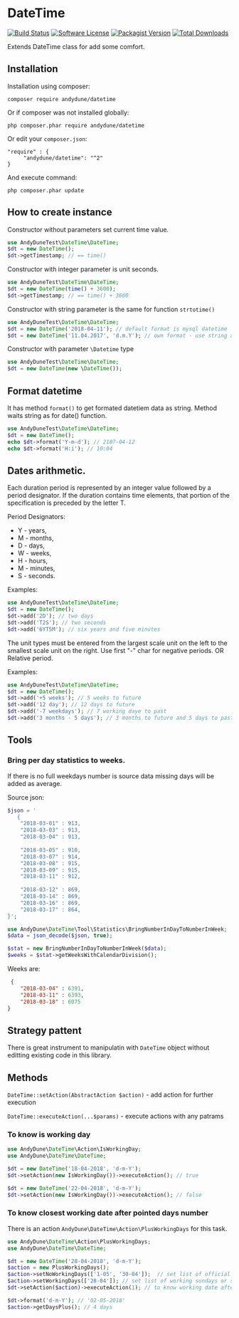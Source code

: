 # DateTime

[![Build Status](https://travis-ci.org/AndyDune/DateTime.svg?branch=master)](https://travis-ci.org/AndyDune/DateTime)
[![Software License](https://img.shields.io/badge/license-MIT-brightgreen.svg?style=flat-square)](LICENSE)
[![Packagist Version](https://img.shields.io/packagist/v/andydune/datetime.svg?style=flat-square)](https://packagist.org/packages/andydune/datetime)
[![Total Downloads](https://img.shields.io/packagist/dt/andydune/datetime.svg?style=flat-square)](https://packagist.org/packages/andydune/datetime)


Extends DateTime class for add some comfort.

Installation
------------

Installation using composer:

```
composer require andydune/datetime
```
Or if composer was not installed globally:
```
php composer.phar require andydune/datetime
```
Or edit your `composer.json`:
```
"require" : {
     "andydune/datetime": "^2"
}

```
And execute command:
```
php composer.phar update
```

How to create instance
------------

Constructor without parameters set current time value.
```php
use AndyDuneTest\DateTime\DateTime;
$dt = new DateTime();
$dt->getTimestamp; // == time()
``` 

Constructor with integer parameter is unit seconds.
```php
use AndyDuneTest\DateTime\DateTime;
$dt = new DateTime(time() + 3600);
$dt->getTimestamp; // == time() + 3600
``` 

Constructor with string parameter is the same for function `strtotime()`
```php
use AndyDuneTest\DateTime\DateTime;
$dt = new DateTime('2018-04-11'); // default format is mysql datetime
$dt = new DateTime('11.04.2017', 'd.m.Y'); // own format - use string as for date() function
``` 

Constructor with parameter `\Datetime` type
```php
use AndyDuneTest\DateTime\DateTime;
$dt = new DateTime(new \DateTime());
``` 

Format datetime
------------

It has method `format()` to get formated datetiem data as string. Method waits string as for date() function.
```php
use AndyDuneTest\DateTime\DateTime;
$dt = new DateTime();
echo $dt->format('Y-m-d'); // 2107-04-12
echo $dt->format('H:i'); // 10:04
```


Dates arithmetic.
------------

Each duration period is represented by an integer value followed by a period designator. 
If the duration contains time elements, that portion of the specification is preceded by the letter T.

Period Designators: 
- Y - years, 
- M - months, 
- D - days, 
- W - weeks, 
- H - hours, 
- M - minutes, 
- S - seconds.

Examples: 

```php
use AndyDuneTest\DateTime\DateTime;
$dt = new DateTime();
$dt->add('2D'); // two days
$dt->add('T2S'); // two seconds
$dt->add('6YT5M'); // six years and five minutes
``` 


The unit types must be entered from the largest scale unit on the left to the smallest scale unit on the right.
Use first "-" char for negative periods. OR Relative period.

Examples:

```php
use AndyDuneTest\DateTime\DateTime;
$dt = new DateTime();
$dt->add('+5 weeks'); // 5 weeks to future
$dt->add('12 day'); // 12 days to future
$dt->add('-7 weekdays'); // 7 working daye to past
$dt->add('3 months - 5 days'); // 3 months to future and 5 days to past
``` 


Tools
------------

### Bring per day statistics to weeks.

If there is no full weekdays number is source data missing days will be added as average.  

Source json:

```php
$json = '
   {
    "2018-03-01" : 913,
    "2018-03-03" : 913,
    "2018-03-04" : 913,
    
    "2018-03-05" : 910,
    "2018-03-07" : 914,
    "2018-03-08" : 915,
    "2018-03-09" : 915,
    "2018-03-11" : 912,
    
    "2018-03-12" : 869,
    "2018-03-14" : 869,
    "2018-03-16" : 869,
    "2018-03-17" : 864,
}';

```

```php
use AndyDune\DateTime\Tool\Statistics\BringNumberInDayToNumberInWeek;
$data = json_decode($json, true);

$stat = new BringNumberInDayToNumberInWeek($data);
$weeks = $stat->getWeeksWithCalendarDivision();

```

Weeks are:

```json
 {
    "2018-03-04" : 6391,
    "2018-03-11" : 6393,
    "2018-03-18" : 6075
}
```

Strategy pattent
------------
There is great instrument to manipulatin with `DateTime` object without editting existing code in this library.

## Methods

`DateTime::setAction(AbstractAction $action)` - add action for further execution

`DateTime::executeAction(...$params)` - execute actions with any patrams


### To know is working day

```php
use AndyDune\DateTime\Action\IsWorkingDay;
use AndyDune\DateTime\DateTime;

$dt = new DateTime('18-04-2018', 'd-m-Y');
$dt->setAction(new IsWorkingDay())->executeAction(); // true

$dt = new DateTime('22-04-2018', 'd-m-Y');
$dt->setAction(new IsWorkingDay())->executeAction(); // false
```

### To know closest working date after pointed days number

There is an action `AndyDune\DateTime\Action\PlusWorkingDays` for this task.

```php
use AndyDune\DateTime\Action\PlusWorkingDays;
use AndyDune\DateTime\DateTime;

$dt = new DateTime('28-04-2018', 'd-m-Y');
$action = new PlusWorkingDays();
$action->setNoWorkingDays(['1-05', '30-04']);  // set list of official holidays 
$action->setWorkingDays(['28-04']); // set list of working sundays or saturdays
$dt->setAction($action)->executeAction(1); // to know working date after 1 day

$dt->format('d-m-Y'); // '02-05-2018'
$action->getDaysPlus(); // 4 days
```
